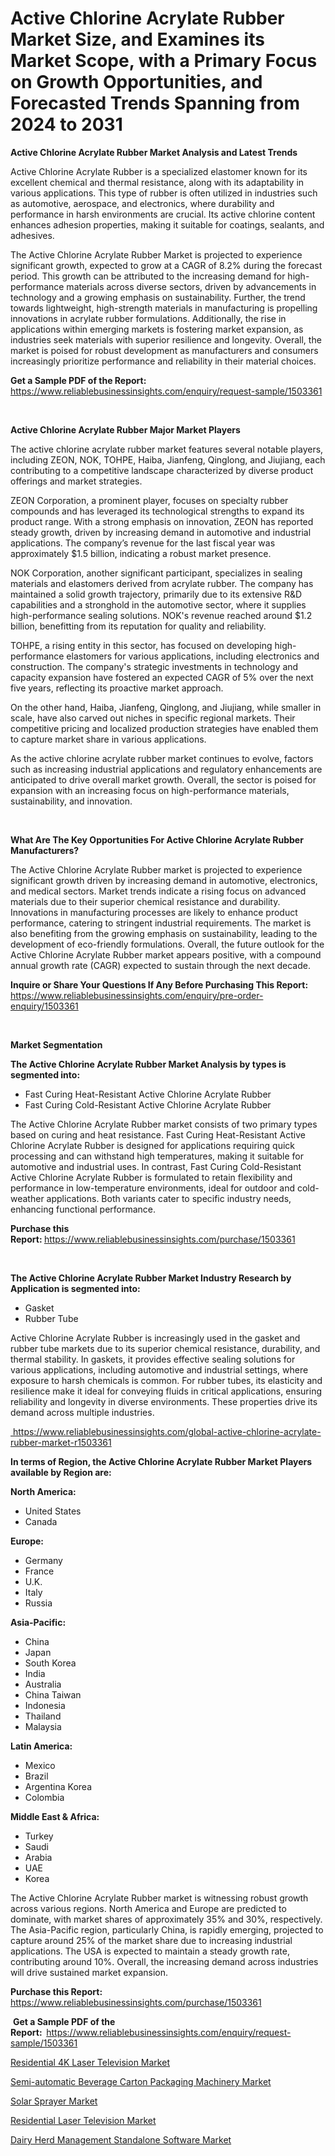 <p><h1>Active Chlorine Acrylate Rubber Market Size, and Examines its Market Scope, with a Primary Focus on Growth Opportunities, and Forecasted Trends Spanning from 2024 to 2031</h1></p><p><strong>Active Chlorine Acrylate Rubber Market Analysis and Latest Trends</strong></p>
<p><p>Active Chlorine Acrylate Rubber is a specialized elastomer known for its excellent chemical and thermal resistance, along with its adaptability in various applications. This type of rubber is often utilized in industries such as automotive, aerospace, and electronics, where durability and performance in harsh environments are crucial. Its active chlorine content enhances adhesion properties, making it suitable for coatings, sealants, and adhesives.</p><p>The Active Chlorine Acrylate Rubber Market is projected to experience significant growth, expected to grow at a CAGR of 8.2% during the forecast period. This growth can be attributed to the increasing demand for high-performance materials across diverse sectors, driven by advancements in technology and a growing emphasis on sustainability. Further, the trend towards lightweight, high-strength materials in manufacturing is propelling innovations in acrylate rubber formulations. Additionally, the rise in applications within emerging markets is fostering market expansion, as industries seek materials with superior resilience and longevity. Overall, the market is poised for robust development as manufacturers and consumers increasingly prioritize performance and reliability in their material choices.</p></p>
<p><strong>Get a Sample PDF of the Report:&nbsp;</strong> <a href="https://www.reliablebusinessinsights.com/enquiry/request-sample/1503361?utm_campaign=48&utm_medium=2&utm_source=Github&utm_content=ia&utm_term=27092024&utm_id=active-chlorine-acrylate-rubber">https://www.reliablebusinessinsights.com/enquiry/request-sample/1503361</a></p>
<p>&nbsp;</p>
<p><strong>Active Chlorine Acrylate Rubber Major Market Players</strong></p>
<p><p>The active chlorine acrylate rubber market features several notable players, including ZEON, NOK, TOHPE, Haiba, Jianfeng, Qinglong, and Jiujiang, each contributing to a competitive landscape characterized by diverse product offerings and market strategies.</p><p>ZEON Corporation, a prominent player, focuses on specialty rubber compounds and has leveraged its technological strengths to expand its product range. With a strong emphasis on innovation, ZEON has reported steady growth, driven by increasing demand in automotive and industrial applications. The company’s revenue for the last fiscal year was approximately $1.5 billion, indicating a robust market presence.</p><p>NOK Corporation, another significant participant, specializes in sealing materials and elastomers derived from acrylate rubber. The company has maintained a solid growth trajectory, primarily due to its extensive R&D capabilities and a stronghold in the automotive sector, where it supplies high-performance sealing solutions. NOK's revenue reached around $1.2 billion, benefitting from its reputation for quality and reliability.</p><p>TOHPE, a rising entity in this sector, has focused on developing high-performance elastomers for various applications, including electronics and construction. The company's strategic investments in technology and capacity expansion have fostered an expected CAGR of 5% over the next five years, reflecting its proactive market approach.</p><p>On the other hand, Haiba, Jianfeng, Qinglong, and Jiujiang, while smaller in scale, have also carved out niches in specific regional markets. Their competitive pricing and localized production strategies have enabled them to capture market share in various applications.</p><p>As the active chlorine acrylate rubber market continues to evolve, factors such as increasing industrial applications and regulatory enhancements are anticipated to drive overall market growth. Overall, the sector is poised for expansion with an increasing focus on high-performance materials, sustainability, and innovation.</p></p>
<p>&nbsp;</p>
<p><strong>What Are The Key Opportunities For Active Chlorine Acrylate Rubber Manufacturers?</strong></p>
<p><p>The Active Chlorine Acrylate Rubber market is projected to experience significant growth driven by increasing demand in automotive, electronics, and medical sectors. Market trends indicate a rising focus on advanced materials due to their superior chemical resistance and durability. Innovations in manufacturing processes are likely to enhance product performance, catering to stringent industrial requirements. The market is also benefiting from the growing emphasis on sustainability, leading to the development of eco-friendly formulations. Overall, the future outlook for the Active Chlorine Acrylate Rubber market appears positive, with a compound annual growth rate (CAGR) expected to sustain through the next decade.</p></p>
<p><strong>Inquire or Share Your Questions If Any Before Purchasing This Report:</strong> <a href="https://www.reliablebusinessinsights.com/enquiry/pre-order-enquiry/1503361?utm_campaign=48&utm_medium=2&utm_source=Github&utm_content=ia&utm_term=27092024&utm_id=active-chlorine-acrylate-rubber">https://www.reliablebusinessinsights.com/enquiry/pre-order-enquiry/1503361</a></p>
<p>&nbsp;</p>
<p><strong>Market Segmentation</strong></p>
<p><strong>The Active Chlorine Acrylate Rubber Market Analysis by types is segmented into:</strong></p>
<p><ul><li>Fast Curing Heat-Resistant Active Chlorine Acrylate Rubber</li><li>Fast Curing Cold-Resistant Active Chlorine Acrylate Rubber</li></ul></p>
<p><p>The Active Chlorine Acrylate Rubber market consists of two primary types based on curing and heat resistance. Fast Curing Heat-Resistant Active Chlorine Acrylate Rubber is designed for applications requiring quick processing and can withstand high temperatures, making it suitable for automotive and industrial uses. In contrast, Fast Curing Cold-Resistant Active Chlorine Acrylate Rubber is formulated to retain flexibility and performance in low-temperature environments, ideal for outdoor and cold-weather applications. Both variants cater to specific industry needs, enhancing functional performance.</p></p>
<p><strong>Purchase this Report:&nbsp;</strong><a href="https://www.reliablebusinessinsights.com/purchase/1503361?utm_campaign=48&utm_medium=2&utm_source=Github&utm_content=ia&utm_term=27092024&utm_id=active-chlorine-acrylate-rubber">https://www.reliablebusinessinsights.com/purchase/1503361</a></p>
<p>&nbsp;</p>
<p><strong>The Active Chlorine Acrylate Rubber Market Industry Research by Application is segmented into:</strong></p>
<p><ul><li>Gasket</li><li>Rubber Tube</li></ul></p>
<p><p>Active Chlorine Acrylate Rubber is increasingly used in the gasket and rubber tube markets due to its superior chemical resistance, durability, and thermal stability. In gaskets, it provides effective sealing solutions for various applications, including automotive and industrial settings, where exposure to harsh chemicals is common. For rubber tubes, its elasticity and resilience make it ideal for conveying fluids in critical applications, ensuring reliability and longevity in diverse environments. These properties drive its demand across multiple industries.</p></p>
<p><a href="https://www.reliablebusinessinsights.com/global-active-chlorine-acrylate-rubber-market-r1503361?utm_campaign=48&utm_medium=2&utm_source=Github&utm_content=ia&utm_term=27092024&utm_id=active-chlorine-acrylate-rubber">&nbsp;https://www.reliablebusinessinsights.com/global-active-chlorine-acrylate-rubber-market-r1503361</a></p>
<p><strong>In terms of Region, the Active Chlorine Acrylate Rubber Market Players available by Region are:</strong></p>
<p>
    <p> <strong> North America: </strong>
        <ul>
            <li>United States</li>
            <li>Canada</li>
        </ul>
        </p> 
    <p> <strong> Europe: </strong>
        <ul>
            <li>Germany</li>
            <li>France</li>
            <li>U.K.</li>
            <li>Italy</li>
            <li>Russia</li>
        </ul>
        </p> 
    <p> <strong> Asia-Pacific: </strong>
        <ul>
            <li>China</li>
            <li>Japan</li>
            <li>South Korea</li>
            <li>India</li>
            <li>Australia</li>
            <li>China Taiwan</li>
            <li>Indonesia</li>
            <li>Thailand</li>
            <li>Malaysia</li>
        </ul>
        </p> 
    <p> <strong> Latin America: </strong>
        <ul>
            <li>Mexico</li>
            <li>Brazil</li>
            <li>Argentina Korea</li>
            <li>Colombia</li>
        </ul>
        </p> 
    <p> <strong> Middle East & Africa: </strong>
        <ul>
            <li>Turkey</li>
            <li>Saudi</li>
            <li>Arabia</li>
            <li>UAE</li>
            <li>Korea</li>
        </ul>
    </p>
    </p>
<p><p>The Active Chlorine Acrylate Rubber market is witnessing robust growth across various regions. North America and Europe are predicted to dominate, with market shares of approximately 35% and 30%, respectively. The Asia-Pacific region, particularly China, is rapidly emerging, projected to capture around 25% of the market share due to increasing industrial applications. The USA is expected to maintain a steady growth rate, contributing around 10%. Overall, the increasing demand across industries will drive sustained market expansion.</p></p>
<p><strong>Purchase this Report: </strong><a href="https://www.reliablebusinessinsights.com/purchase/1503361?utm_campaign=48&utm_medium=2&utm_source=Github&utm_content=ia&utm_term=27092024&utm_id=active-chlorine-acrylate-rubber">https://www.reliablebusinessinsights.com/purchase/1503361</a></p>
<p>&nbsp;<strong>Get a Sample PDF of the Report:&nbsp;&nbsp;</strong><a href="https://www.reliablebusinessinsights.com/enquiry/request-sample/1503361?utm_campaign=48&utm_medium=2&utm_source=Github&utm_content=ia&utm_term=27092024&utm_id=active-chlorine-acrylate-rubber">https://www.reliablebusinessinsights.com/enquiry/request-sample/1503361</a></p>
<p><strong></strong></p>
<p><p><a href="https://issuu.com/reportprime-2/docs/residential-4k-laser-television-mar_e0d34c00079ef1?utm_campaign=48&utm_medium=2&utm_source=Github&utm_content=ia&utm_term=27092024&utm_id=active-chlorine-acrylate-rubber">Residential 4K Laser Television Market</a></p><p><a href="https://github.com/kathiestrine5ty/Market-Research-Report-List-1/blob/main/semi-automatic-beverage-carton-packaging-machinery-market.md?utm_campaign=48&utm_medium=2&utm_source=Github&utm_content=ia&utm_term=27092024&utm_id=active-chlorine-acrylate-rubber">Semi-automatic Beverage Carton Packaging Machinery Market</a></p><p><a href="https://www.linkedin.com/pulse/how-regional-global-trends-shaping-solar-sprayer-market-ajnze?trackingId=6uvenkVKQRSSdEz3ZzQCbw%3D%3D&utm_campaign=48&utm_medium=2&utm_source=Github&utm_content=ia&utm_term=27092024&utm_id=active-chlorine-acrylate-rubber">Solar Sprayer Market</a></p><p><a href="https://issuu.com/reportprime-2/docs/residential-laser-television-market_85b0726d6bb432?utm_campaign=48&utm_medium=2&utm_source=Github&utm_content=ia&utm_term=27092024&utm_id=active-chlorine-acrylate-rubber">Residential Laser Television Market</a></p><p><a href="https://github.com/alesiasc0na/Market-Research-Report-List-1/blob/main/dairy-herd-management-standalone-software-market.md?utm_campaign=48&utm_medium=2&utm_source=Github&utm_content=ia&utm_term=27092024&utm_id=active-chlorine-acrylate-rubber">Dairy Herd Management Standalone Software Market</a></p></p>